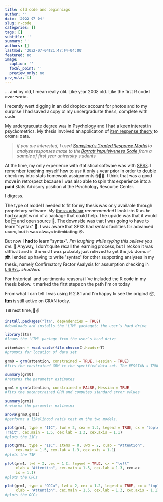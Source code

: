 ```yaml
---
title: old code and beginnings
author: ''
date: '2022-07-04'
slug: r-code
categories: []
tags: []
subtitle: ''
summary: ''
authors: []
lastmod: '2022-07-04T21:47:04-04:00'
featured: no
image:
  caption: ''
  focal_point: ''
  preview_only: no
projects: []
---
```



... and by old, I mean really old. Like year 2008 old. Like the first R code I ever wrote. 


I recently went digging in an old dropbox account for photos and to my surprise I had saved a copy of my undergraduate thesis, complete with code.

My undergraduate degree was in Psychology and I had a keen interest in psychometrics. My thesis involved an application of [item response theory](https://en.wikipedia.org/wiki/Item_response_theory) to ordinal data.

>*if you are interested, I used [Samejima's Graded Response Model](https://link.springer.com/chapter/10.1007/978-1-4757-2691-6_5) to analyze responses made to the [Barratt Impulsiveness Scale](https://en.wikipedia.org/wiki/Barratt_Impulsiveness_Scale) from a sample of first year university students*

At the time, my only experience with statistical software was with [SPSS](https://en.wikipedia.org/wiki/SPSS). I remember teaching myself how to use it only a year prior in order to double check my intro stats homework assignments 🤓🔬📏. I think that was a good move in retrospect because I was also able to spin that experience into a **paid** Stats Advisory position at the Psychology Resource Center. 

I digress.

The type of model I needed to fit for my thesis was only available through proprietary software. My [thesis advisor](https://health.yorku.ca/health-profiles/index.php?mid=498680) recommended I look into R as he had caught wind of a package that could help. The upside was that it would be 🆓 and open source 🤑. The downside was that I was going to have to learn "syntax" 🤢. I was aware that SPSS had syntax facilities for advanced users, but it was always intimidating 😣. 

But now I **had** to learn "syntax". *I'm laughing while typing this believe you me.* 🤣 Anyway, I don't quite recall the learning process, but I reckon it was difficult and in the end I was probably just relieved to get the job done. ✅🎓.I ended up having to write "syntax" for other supporting analyses in my thesis, namely Confirmatory Factor Analysis for assumption checking in [LISREL](https://ssicentral.com/index.php/products/lisrel/). *shudders*

For historical (and sentimental reasons) I've included the R code in my thesis below. It marked the first steps on the path I'm on today. 

From what I can tell I was using R 2.8.1 and I'm happy to see the original 📦, [**ltm**](https://cran.r-project.org/web/packages/ltm/) is still active on CRAN today.

Till next time, 🍻✌


```r
install.packages("ltm", dependencies = TRUE)
#downloads and installs the 'LTM' packageto the user’s hard drive.

library(ltm)
#loads the 'LTM' package from the user’s hard drive

attention = read.table(file.choose(),header=T)
#prompts for location of data set

grm0 = grm(attention, constrained = TRUE, Hessian = TRUE)
#fits the constrained GRM to the specified data set. The HESSIAN = TRUE argument computes standard error values.

summary(grm0)
#returns the parameter estimates

grm1 = grm(attention, constrained = FALSE, Hessian = TRUE)
#fits the unconstrained GRM and computes standard error values

summary(grm1)
#returns the parameter estimates

anova(grm0,grm1)
#performs a likelihood ratio test on the two models.

plot(grm1, type = "IIC", lwd = 2, cex = 1.2, legend = TRUE, cx = "topleft",xlab = "Latent
Trait", cex.main = 1.5, cex.lab = 1.3, cex.axis = 1.1)
#plots the IIFs

plot(grm1, type = "IIC", items = 0, lwd = 2, xlab = "Attention",
     cex.main = 1.5, cex.lab = 1.3, cex.axis = 1.1)
#plots the TIF

plot(grm1, lwd = 2, cex = 1.2, legend = TRUE, cx = "left",
     xlab = "Attention", cex.main = 1.5, cex.lab = 1.3, cex.ax
     is = 1.1)
#plots the CRCs

plot(grm1, type = "OCCu", lwd = 2, cex = 1.2, legend = TRUE, cx = "topleft",
     xlab = "Attention", cex.main = 1.5, cex.lab = 1.3, cex.axis = 1.1)
#plots the OCCs
```
